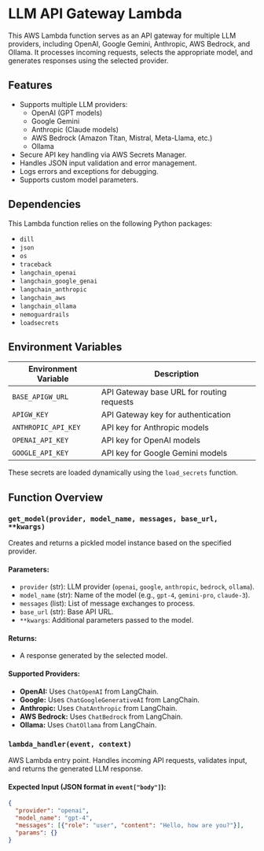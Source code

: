 # LLM API Gateway Lambda

This AWS Lambda function serves as an API gateway for multiple LLM providers, including OpenAI, Google Gemini, Anthropic, AWS Bedrock, and Ollama. It processes incoming requests, selects the appropriate model, and generates responses using the selected provider.

## Features

- Supports multiple LLM providers:
  - OpenAI (GPT models)
  - Google Gemini
  - Anthropic (Claude models)
  - AWS Bedrock (Amazon Titan, Mistral, Meta-Llama, etc.)
  - Ollama
- Secure API key handling via AWS Secrets Manager.
- Handles JSON input validation and error management.
- Logs errors and exceptions for debugging.
- Supports custom model parameters.

## Dependencies

This Lambda function relies on the following Python packages:

- `dill`
- `json`
- `os`
- `traceback`
- `langchain_openai`
- `langchain_google_genai`
- `langchain_anthropic`
- `langchain_aws`
- `langchain_ollama`
- `nemoguardrails`
- `loadsecrets`

## Environment Variables

| Environment Variable     | Description                 |
|-------------------------|-----------------------------|
| `BASE_APIGW_URL`       | API Gateway base URL for routing requests |
| `APIGW_KEY`            | API Gateway key for authentication |
| `ANTHROPIC_API_KEY`    | API key for Anthropic models |
| `OPENAI_API_KEY`       | API key for OpenAI models |
| `GOOGLE_API_KEY`       | API key for Google Gemini models |

These secrets are loaded dynamically using the `load_secrets` function.

## Function Overview

### `get_model(provider, model_name, messages, base_url, **kwargs)`

Creates and returns a pickled model instance based on the specified provider.

#### Parameters:
- `provider` (str): LLM provider (`openai`, `google`, `anthropic`, `bedrock`, `ollama`).
- `model_name` (str): Name of the model (e.g., `gpt-4`, `gemini-pro`, `claude-3`).
- `messages` (list): List of message exchanges to process.
- `base_url` (str): Base API URL.
- `**kwargs`: Additional parameters passed to the model.

#### Returns:
- A response generated by the selected model.

#### Supported Providers:
- **OpenAI:** Uses `ChatOpenAI` from LangChain.
- **Google:** Uses `ChatGoogleGenerativeAI` from LangChain.
- **Anthropic:** Uses `ChatAnthropic` from LangChain.
- **AWS Bedrock:** Uses `ChatBedrock` from LangChain.
- **Ollama:** Uses `ChatOllama` from LangChain.

### `lambda_handler(event, context)`

AWS Lambda entry point. Handles incoming API requests, validates input, and returns the generated LLM response.

#### Expected Input (JSON format in `event["body"]`):
```json
{
  "provider": "openai",
  "model_name": "gpt-4",
  "messages": [{"role": "user", "content": "Hello, how are you?"}],
  "params": {}
}
